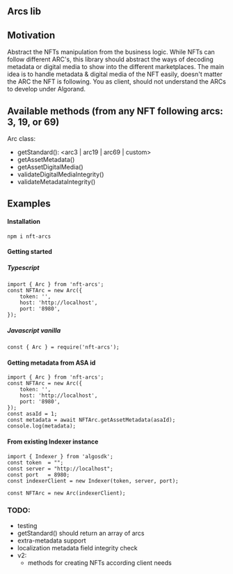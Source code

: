 ## Arcs lib

## Motivation
Abstract the NFTs manipulation from the business logic. While NFTs can follow different ARC's, this library should abstract the ways of decoding metadata or digital media to show into the different marketplaces.
The main idea is to handle metadata & digital media of the NFT easily, doesn't matter the ARC the NFT is following. You as client, should not understand the ARCs to develop under Algorand.

## Available methods (from any NFT following arcs: 3, 19, or 69)
Arc class:
- getStandard(): <arc3 | arc19 | arc69 | custom>
- getAssetMetadata() 
- getAssetDigitalMedia()
- validateDigitalMediaIntegrity()
- validateMetadataIntegrity()

## Examples

#### Installation
```
npm i nft-arcs
```

#### Getting started
##### Typescript
```
import { Arc } from 'nft-arcs';
const NFTArc = new Arc({
    token: '',
    host: 'http://localhost',
    port: '8980',
});
```
##### Javascript vanilla
```
const { Arc } = require('nft-arcs');
```

#### Getting metadata from ASA id
```
import { Arc } from 'nft-arcs';
const NFTArc = new Arc({
    token: '',
    host: 'http://localhost',
    port: '8980',
});
const asaId = 1;
const metadata = await NFTArc.getAssetMetadata(asaId);
console.log(metadata);
```

#### From existing Indexer instance
``` 
import { Indexer } from 'algosdk';
const token  = "";
const server = "http://localhost";
const port   = 8980;
const indexerClient = new Indexer(token, server, port);

const NFTArc = new Arc(indexerClient);
```

### TODO:
- testing
- getStandard() should return an array of arcs
- extra-metadata support
- localization metadata field integrity check
- v2:
    - methods for creating NFTs according client needs